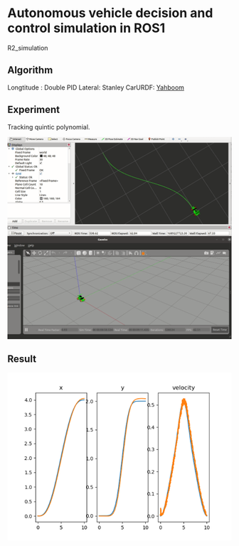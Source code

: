 # Autonomous vehicle decision and control simulation in ROS1

R2_simulation

## Algorithm

Longtitude : Double PID
Lateral: Stanley
CarURDF: [Yahboom](https://www.yahboom.com/study/ROSMASTER-R2)

## Experiment

Tracking quintic polynomial.

<img src="./images/ros_path_tracking.gif">

## Result

<img src="./images/ros_path_tracking_result.png">
